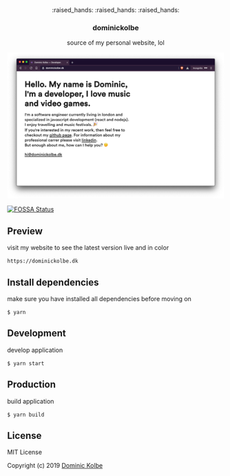 <p align="center">
  <p align="center">:raised_hands: :raised_hands: :raised_hands:</p>
  <h3 align="center">dominickolbe</h3>
  <p align="center">source of my personal website, lol<p>
</p>

<p align="center">
  <img src="screenshot.png" alt="screenshot">
</p>

[![FOSSA Status](https://app.fossa.com/api/projects/git%2Bgithub.com%2Fdominickolbe%2Fdominickolbe.svg?type=shield)](https://app.fossa.com/projects/git%2Bgithub.com%2Fdominickolbe%2Fdominickolbe?ref=badge_shield)

## Preview
visit my website to see the latest version live and in color
```
https://dominickolbe.dk
```

## Install dependencies
make sure you have installed all dependencies before moving on
```
$ yarn
```

## Development
develop application
```
$ yarn start
```

## Production
build application
```
$ yarn build
```

## License
MIT License

Copyright (c) 2019 [Dominic Kolbe](https://dominickolbe.dk)
